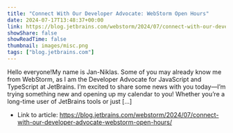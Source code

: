 ```yaml
---
title: "Connect With Our Developer Advocate: WebStorm Open Hours"
date: 2024-07-17T13:48:37+00:00
link: https://blog.jetbrains.com/webstorm/2024/07/connect-with-our-developer-advocate-webstorm-open-hours/
showShare: false
showReadTime: false
thumbnail: images/misc.png
tags: ["blog.jetbrains.com"]
---
```

Hello everyone!My name is Jan-Niklas. Some of you may already know me from WebStorm, as I am the Developer Advocate for JavaScript and TypeScript at JetBrains. I’m excited to share some news with you today—I’m trying something new and opening up my calendar to you! Whether you’re a long-time user of JetBrains tools or just […]

- Link to article: https://blog.jetbrains.com/webstorm/2024/07/connect-with-our-developer-advocate-webstorm-open-hours/